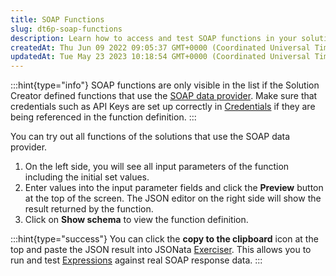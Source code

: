 ```yaml
---
title: SOAP Functions
slug: dt6p-soap-functions
description: Learn how to access and test SOAP functions in your solution with this informative document. Discover how to enter values into input parameter fields and click the Preview button to view JSON results. Find out how to view function definitions and copy JSO
createdAt: Thu Jun 09 2022 09:05:37 GMT+0000 (Coordinated Universal Time)
updatedAt: Tue May 23 2023 10:18:54 GMT+0000 (Coordinated Universal Time)
---
```


:::hint{type="info"}
SOAP functions are only visible in the list if the Solution Creator defined functions that use the  [SOAP data provider](). Make sure that credentials such as API Keys are set up correctly in [Credentials](./Credentials.md) if they are being referenced in the function definition.
:::

You can try out all functions of the solutions that use the SOAP data provider.&#x20;

1. On the left side, you will see all input parameters of the function including the initial set values.
2. Enter values into the input parameter fields and click the **Preview** button at the top of the screen. The JSON editor on the right side will show the result returned by the function.&#x20;
3. Click on **Show schema** to view the function definition.

:::hint{type="success"}
You can click the **copy to the clipboard** icon at the top and paste the JSON result into JSONata <a href="https://try.jsonata.org/" target="_blank">Exerciser</a>. This allows you to run and test [Expressions](<./../../Building Apps with Jigx/Logic/Expressions.md>) against real SOAP response data.
:::



